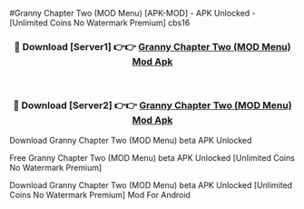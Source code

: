 #Granny Chapter Two (MOD Menu) [APK-MOD] - APK Unlocked - [Unlimited Coins No Watermark Premium] cbs16



<div align="center">

<h3>🔴 Download [Server1] 👉👉 <a href="https://momento.my/?title=Granny_Chapter_Two_(MOD_Menu)">Granny Chapter Two (MOD Menu) Mod Apk</a></h3><br>

<h3>🔴 Download [Server2] 👉👉 <a href="https://momento.my/?title=Granny_Chapter_Two_(MOD_Menu)">Granny Chapter Two (MOD Menu) Mod Apk</a></h3>
</div>



Download Granny Chapter Two (MOD Menu) beta APK Unlocked

Free Granny Chapter Two (MOD Menu) beta APK Unlocked [Unlimited Coins No Watermark Premium]

Download Granny Chapter Two (MOD Menu) beta APK Unlocked [Unlimited Coins No Watermark Premium] Mod For Android
